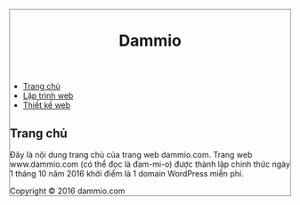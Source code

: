 <!DOCTYPE html>
<html>
<head>
<style>
div.container {
    width: 100%;
    border: 1px solid gray;
}
 
header, footer {
    padding: 1em;
    color: white;
    background-color: black;
    clear: left;
    text-align: center;
}
 
nav {
    float: left;
    max-width: 160px;
    margin: 0;
    padding: 1em;
}
 
nav ul {
    list-style-type: none;
    padding: 0;
}
    
nav ul a {
    text-decoration: none;
}
 
article {
    margin-left: 170px;
    border-left: 1px solid gray;
    padding: 1em;
    overflow: hidden;
}
</style>
</head>
<body>
 
<div class="container">
 
<header>
   <h1>Dammio</h1>
</header>
   
<nav>
  <ul>
    <li><a href="#">Trang chủ</a></li>
    <li><a href="#">Lập trình web</a></li>
    <li><a href="#">Thiết kế web</a></li>
  </ul>
</nav>
 
<article>
  <h1>Trang chủ</h1>
  <p>Đây là nội dung trang chủ của trang web dammio.com. Trang web www.dammio.com (có thể đọc là đam-mi-o) được thành lập chính thức ngày 1 tháng 10 năm 2016 khởi điểm là 1 domain WordPress miễn phí.</p>
</article>
 
<footer>Copyright &copy; 2016 dammio.com</footer>
 
</div>
 
</body>
</html>
